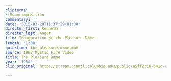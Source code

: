 ```yaml
---
clipterms:
- Superimposition
commentary: ''
date: '2015-03-20T11:37:29+01:00'
director_first: Kenneth
director_last: Anger
film: Inauguration of the Pleasure Dome
length: '1:00'
quicktime: the_pleasure_dome.mov
source: 1987 Mystic Fire Video
title: The Pleasure Dome
year: '1954'
clip_original: http://stream.ccnmtl.columbia.edu/public/e5ff2c16-b41c-439d-966c-b1315fade6ba-082_inauguration_FLG-mp4-aac-480w-850kbps-ffmpeg.mp4

---
```

